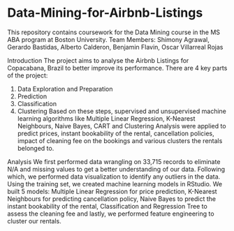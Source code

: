 # Data-Mining-for-Airbnb-Listings
This repository contains coursework for the Data Mining course in the MS ABA program at Boston University. Team Members: Shimony Agrawal, Gerardo Bastidas, Alberto Calderon, Benjamin Flavin, Oscar Villarreal Rojas

Introduction
The project aims to analyse the Airbnb Listings for Copacabana, Brazil to better improve its performance. There are 4 key parts of the project:

  1. Data Exploration and Preparation
  2. Prediction
  3. Classification
  4. Clustering
Based on these steps, supervised and unsupervised machine learning algorithms like Multiple Linear Regression, K-Nearest Neighbours, Naive Bayes, CART and Clustering Analysis were applied to predict prices, instant bookability of the rental, cancellation policies, impact of cleaning fee on the bookings and various clusters the rentals belonged to.

Analysis
We first performed data wrangling on 33,715 records to eliminate N/A and missing values to get a better understanding of our data. Following which, we performed data visualization to identify any outliers in the data.
Using the training set, we created machine learning models in RStudio. We built 5 models: Multiple Linear Regression for price prediction, K-Nearest Neighbours for predicting cancellation policy, Naive Bayes to predict the instant bookability of the rental, Classification and Regression Tree to assess the cleaning fee and lastly, we performed feature engineering to cluster our rentals.
